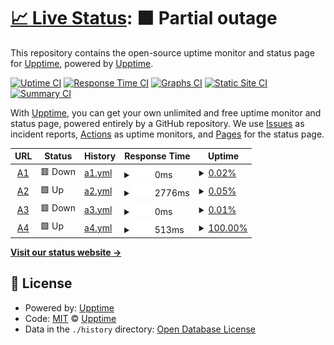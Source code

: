 # [📈 Live Status](https://demo.upptime.js.org): <!--live status--> **🟧 Partial outage**

This repository contains the open-source uptime monitor and status page for [Upptime](https://upptime.js.org), powered by [Upptime](https://github.com/upptime/upptime).

[![Uptime CI](https://github.com/upptime/upptime/workflows/Uptime%20CI/badge.svg)](https://github.com/upptime/upptime/actions?query=workflow%3A%22Uptime+CI%22)
[![Response Time CI](https://github.com/upptime/upptime/workflows/Response%20Time%20CI/badge.svg)](https://github.com/upptime/upptime/actions?query=workflow%3A%22Response+Time+CI%22)
[![Graphs CI](https://github.com/upptime/upptime/workflows/Graphs%20CI/badge.svg)](https://github.com/upptime/upptime/actions?query=workflow%3A%22Graphs+CI%22)
[![Static Site CI](https://github.com/upptime/upptime/workflows/Static%20Site%20CI/badge.svg)](https://github.com/upptime/upptime/actions?query=workflow%3A%22Static+Site+CI%22)
[![Summary CI](https://github.com/upptime/upptime/workflows/Summary%20CI/badge.svg)](https://github.com/upptime/upptime/actions?query=workflow%3A%22Summary+CI%22)

With [Upptime](https://upptime.js.org), you can get your own unlimited and free uptime monitor and status page, powered entirely by a GitHub repository. We use [Issues](https://github.com/upptime/upptime/issues) as incident reports, [Actions](https://github.com/upptime/upptime/actions) as uptime monitors, and [Pages](https://demo.upptime.js.org) for the status page.

<!--start: status pages-->
<!-- This summary is generated by Upptime (https://github.com/upptime/upptime) -->
<!-- Do not edit this manually, your changes will be overwritten -->
<!-- prettier-ignore -->
| URL | Status | History | Response Time | Uptime |
| --- | ------ | ------- | ------------- | ------ |
| <img alt="" src="https://favicons.githubusercontent.com/www.agora-oegd.de" height="13"> [A1](https://www.agora-oegd.de) | 🟥 Down | [a1.yml](https://github.com/zechmeister/ddowntime/commits/HEAD/history/a1.yml) | <details><summary><img alt="Response time graph" src="./graphs/a1/response-time-week.png" height="20"> 0ms</summary><br><a href="https://demo.upptime.js.org/history/a1"><img alt="Response time 0" src="https://img.shields.io/endpoint?url=https%3A%2F%2Fraw.githubusercontent.com%2Fzechmeister%2Fddowntime%2FHEAD%2Fapi%2Fa1%2Fresponse-time.json"></a><br><a href="https://demo.upptime.js.org/history/a1"><img alt="24-hour response time 0" src="https://img.shields.io/endpoint?url=https%3A%2F%2Fraw.githubusercontent.com%2Fzechmeister%2Fddowntime%2FHEAD%2Fapi%2Fa1%2Fresponse-time-day.json"></a><br><a href="https://demo.upptime.js.org/history/a1"><img alt="7-day response time 0" src="https://img.shields.io/endpoint?url=https%3A%2F%2Fraw.githubusercontent.com%2Fzechmeister%2Fddowntime%2FHEAD%2Fapi%2Fa1%2Fresponse-time-week.json"></a><br><a href="https://demo.upptime.js.org/history/a1"><img alt="30-day response time 0" src="https://img.shields.io/endpoint?url=https%3A%2F%2Fraw.githubusercontent.com%2Fzechmeister%2Fddowntime%2FHEAD%2Fapi%2Fa1%2Fresponse-time-month.json"></a><br><a href="https://demo.upptime.js.org/history/a1"><img alt="1-year response time 0" src="https://img.shields.io/endpoint?url=https%3A%2F%2Fraw.githubusercontent.com%2Fzechmeister%2Fddowntime%2FHEAD%2Fapi%2Fa1%2Fresponse-time-year.json"></a></details> | <details><summary><a href="https://demo.upptime.js.org/history/a1">0.02%</a></summary><a href="https://demo.upptime.js.org/history/a1"><img alt="All-time uptime 0.02%" src="https://img.shields.io/endpoint?url=https%3A%2F%2Fraw.githubusercontent.com%2Fzechmeister%2Fddowntime%2FHEAD%2Fapi%2Fa1%2Fuptime.json"></a><br><a href="https://demo.upptime.js.org/history/a1"><img alt="24-hour uptime 0.02%" src="https://img.shields.io/endpoint?url=https%3A%2F%2Fraw.githubusercontent.com%2Fzechmeister%2Fddowntime%2FHEAD%2Fapi%2Fa1%2Fuptime-day.json"></a><br><a href="https://demo.upptime.js.org/history/a1"><img alt="7-day uptime 0.02%" src="https://img.shields.io/endpoint?url=https%3A%2F%2Fraw.githubusercontent.com%2Fzechmeister%2Fddowntime%2FHEAD%2Fapi%2Fa1%2Fuptime-week.json"></a><br><a href="https://demo.upptime.js.org/history/a1"><img alt="30-day uptime 0.02%" src="https://img.shields.io/endpoint?url=https%3A%2F%2Fraw.githubusercontent.com%2Fzechmeister%2Fddowntime%2FHEAD%2Fapi%2Fa1%2Fuptime-month.json"></a><br><a href="https://demo.upptime.js.org/history/a1"><img alt="1-year uptime 0.02%" src="https://img.shields.io/endpoint?url=https%3A%2F%2Fraw.githubusercontent.com%2Fzechmeister%2Fddowntime%2FHEAD%2Fapi%2Fa1%2Fuptime-year.json"></a></details>
| <img alt="" src="https://favicons.githubusercontent.com/agora-oegd.de" height="13"> [A2](http://agora-oegd.de) | 🟩 Up | [a2.yml](https://github.com/zechmeister/ddowntime/commits/HEAD/history/a2.yml) | <details><summary><img alt="Response time graph" src="./graphs/a2/response-time-week.png" height="20"> 2776ms</summary><br><a href="https://demo.upptime.js.org/history/a2"><img alt="Response time 2776" src="https://img.shields.io/endpoint?url=https%3A%2F%2Fraw.githubusercontent.com%2Fzechmeister%2Fddowntime%2FHEAD%2Fapi%2Fa2%2Fresponse-time.json"></a><br><a href="https://demo.upptime.js.org/history/a2"><img alt="24-hour response time 2776" src="https://img.shields.io/endpoint?url=https%3A%2F%2Fraw.githubusercontent.com%2Fzechmeister%2Fddowntime%2FHEAD%2Fapi%2Fa2%2Fresponse-time-day.json"></a><br><a href="https://demo.upptime.js.org/history/a2"><img alt="7-day response time 2776" src="https://img.shields.io/endpoint?url=https%3A%2F%2Fraw.githubusercontent.com%2Fzechmeister%2Fddowntime%2FHEAD%2Fapi%2Fa2%2Fresponse-time-week.json"></a><br><a href="https://demo.upptime.js.org/history/a2"><img alt="30-day response time 2776" src="https://img.shields.io/endpoint?url=https%3A%2F%2Fraw.githubusercontent.com%2Fzechmeister%2Fddowntime%2FHEAD%2Fapi%2Fa2%2Fresponse-time-month.json"></a><br><a href="https://demo.upptime.js.org/history/a2"><img alt="1-year response time 2776" src="https://img.shields.io/endpoint?url=https%3A%2F%2Fraw.githubusercontent.com%2Fzechmeister%2Fddowntime%2FHEAD%2Fapi%2Fa2%2Fresponse-time-year.json"></a></details> | <details><summary><a href="https://demo.upptime.js.org/history/a2">0.05%</a></summary><a href="https://demo.upptime.js.org/history/a2"><img alt="All-time uptime 0.05%" src="https://img.shields.io/endpoint?url=https%3A%2F%2Fraw.githubusercontent.com%2Fzechmeister%2Fddowntime%2FHEAD%2Fapi%2Fa2%2Fuptime.json"></a><br><a href="https://demo.upptime.js.org/history/a2"><img alt="24-hour uptime 0.05%" src="https://img.shields.io/endpoint?url=https%3A%2F%2Fraw.githubusercontent.com%2Fzechmeister%2Fddowntime%2FHEAD%2Fapi%2Fa2%2Fuptime-day.json"></a><br><a href="https://demo.upptime.js.org/history/a2"><img alt="7-day uptime 0.05%" src="https://img.shields.io/endpoint?url=https%3A%2F%2Fraw.githubusercontent.com%2Fzechmeister%2Fddowntime%2FHEAD%2Fapi%2Fa2%2Fuptime-week.json"></a><br><a href="https://demo.upptime.js.org/history/a2"><img alt="30-day uptime 0.05%" src="https://img.shields.io/endpoint?url=https%3A%2F%2Fraw.githubusercontent.com%2Fzechmeister%2Fddowntime%2FHEAD%2Fapi%2Fa2%2Fuptime-month.json"></a><br><a href="https://demo.upptime.js.org/history/a2"><img alt="1-year uptime 0.05%" src="https://img.shields.io/endpoint?url=https%3A%2F%2Fraw.githubusercontent.com%2Fzechmeister%2Fddowntime%2FHEAD%2Fapi%2Fa2%2Fuptime-year.json"></a></details>
| <img alt="" src="https://favicons.githubusercontent.com/forum.agora-oegd.de" height="13"> [A3](https://forum.agora-oegd.de) | 🟥 Down | [a3.yml](https://github.com/zechmeister/ddowntime/commits/HEAD/history/a3.yml) | <details><summary><img alt="Response time graph" src="./graphs/a3/response-time-week.png" height="20"> 0ms</summary><br><a href="https://demo.upptime.js.org/history/a3"><img alt="Response time 0" src="https://img.shields.io/endpoint?url=https%3A%2F%2Fraw.githubusercontent.com%2Fzechmeister%2Fddowntime%2FHEAD%2Fapi%2Fa3%2Fresponse-time.json"></a><br><a href="https://demo.upptime.js.org/history/a3"><img alt="24-hour response time 0" src="https://img.shields.io/endpoint?url=https%3A%2F%2Fraw.githubusercontent.com%2Fzechmeister%2Fddowntime%2FHEAD%2Fapi%2Fa3%2Fresponse-time-day.json"></a><br><a href="https://demo.upptime.js.org/history/a3"><img alt="7-day response time 0" src="https://img.shields.io/endpoint?url=https%3A%2F%2Fraw.githubusercontent.com%2Fzechmeister%2Fddowntime%2FHEAD%2Fapi%2Fa3%2Fresponse-time-week.json"></a><br><a href="https://demo.upptime.js.org/history/a3"><img alt="30-day response time 0" src="https://img.shields.io/endpoint?url=https%3A%2F%2Fraw.githubusercontent.com%2Fzechmeister%2Fddowntime%2FHEAD%2Fapi%2Fa3%2Fresponse-time-month.json"></a><br><a href="https://demo.upptime.js.org/history/a3"><img alt="1-year response time 0" src="https://img.shields.io/endpoint?url=https%3A%2F%2Fraw.githubusercontent.com%2Fzechmeister%2Fddowntime%2FHEAD%2Fapi%2Fa3%2Fresponse-time-year.json"></a></details> | <details><summary><a href="https://demo.upptime.js.org/history/a3">0.01%</a></summary><a href="https://demo.upptime.js.org/history/a3"><img alt="All-time uptime 0.01%" src="https://img.shields.io/endpoint?url=https%3A%2F%2Fraw.githubusercontent.com%2Fzechmeister%2Fddowntime%2FHEAD%2Fapi%2Fa3%2Fuptime.json"></a><br><a href="https://demo.upptime.js.org/history/a3"><img alt="24-hour uptime 0.01%" src="https://img.shields.io/endpoint?url=https%3A%2F%2Fraw.githubusercontent.com%2Fzechmeister%2Fddowntime%2FHEAD%2Fapi%2Fa3%2Fuptime-day.json"></a><br><a href="https://demo.upptime.js.org/history/a3"><img alt="7-day uptime 0.01%" src="https://img.shields.io/endpoint?url=https%3A%2F%2Fraw.githubusercontent.com%2Fzechmeister%2Fddowntime%2FHEAD%2Fapi%2Fa3%2Fuptime-week.json"></a><br><a href="https://demo.upptime.js.org/history/a3"><img alt="30-day uptime 0.01%" src="https://img.shields.io/endpoint?url=https%3A%2F%2Fraw.githubusercontent.com%2Fzechmeister%2Fddowntime%2FHEAD%2Fapi%2Fa3%2Fuptime-month.json"></a><br><a href="https://demo.upptime.js.org/history/a3"><img alt="1-year uptime 0.01%" src="https://img.shields.io/endpoint?url=https%3A%2F%2Fraw.githubusercontent.com%2Fzechmeister%2Fddowntime%2FHEAD%2Fapi%2Fa3%2Fuptime-year.json"></a></details>
| <img alt="" src="https://favicons.githubusercontent.com/nutzerinnenverwaltung.agora-oegd.de" height="13"> [A4](https://nutzerinnenverwaltung.agora-oegd.de) | 🟩 Up | [a4.yml](https://github.com/zechmeister/ddowntime/commits/HEAD/history/a4.yml) | <details><summary><img alt="Response time graph" src="./graphs/a4/response-time-week.png" height="20"> 513ms</summary><br><a href="https://demo.upptime.js.org/history/a4"><img alt="Response time 513" src="https://img.shields.io/endpoint?url=https%3A%2F%2Fraw.githubusercontent.com%2Fzechmeister%2Fddowntime%2FHEAD%2Fapi%2Fa4%2Fresponse-time.json"></a><br><a href="https://demo.upptime.js.org/history/a4"><img alt="24-hour response time 513" src="https://img.shields.io/endpoint?url=https%3A%2F%2Fraw.githubusercontent.com%2Fzechmeister%2Fddowntime%2FHEAD%2Fapi%2Fa4%2Fresponse-time-day.json"></a><br><a href="https://demo.upptime.js.org/history/a4"><img alt="7-day response time 513" src="https://img.shields.io/endpoint?url=https%3A%2F%2Fraw.githubusercontent.com%2Fzechmeister%2Fddowntime%2FHEAD%2Fapi%2Fa4%2Fresponse-time-week.json"></a><br><a href="https://demo.upptime.js.org/history/a4"><img alt="30-day response time 513" src="https://img.shields.io/endpoint?url=https%3A%2F%2Fraw.githubusercontent.com%2Fzechmeister%2Fddowntime%2FHEAD%2Fapi%2Fa4%2Fresponse-time-month.json"></a><br><a href="https://demo.upptime.js.org/history/a4"><img alt="1-year response time 513" src="https://img.shields.io/endpoint?url=https%3A%2F%2Fraw.githubusercontent.com%2Fzechmeister%2Fddowntime%2FHEAD%2Fapi%2Fa4%2Fresponse-time-year.json"></a></details> | <details><summary><a href="https://demo.upptime.js.org/history/a4">100.00%</a></summary><a href="https://demo.upptime.js.org/history/a4"><img alt="All-time uptime 100.00%" src="https://img.shields.io/endpoint?url=https%3A%2F%2Fraw.githubusercontent.com%2Fzechmeister%2Fddowntime%2FHEAD%2Fapi%2Fa4%2Fuptime.json"></a><br><a href="https://demo.upptime.js.org/history/a4"><img alt="24-hour uptime 100.00%" src="https://img.shields.io/endpoint?url=https%3A%2F%2Fraw.githubusercontent.com%2Fzechmeister%2Fddowntime%2FHEAD%2Fapi%2Fa4%2Fuptime-day.json"></a><br><a href="https://demo.upptime.js.org/history/a4"><img alt="7-day uptime 100.00%" src="https://img.shields.io/endpoint?url=https%3A%2F%2Fraw.githubusercontent.com%2Fzechmeister%2Fddowntime%2FHEAD%2Fapi%2Fa4%2Fuptime-week.json"></a><br><a href="https://demo.upptime.js.org/history/a4"><img alt="30-day uptime 100.00%" src="https://img.shields.io/endpoint?url=https%3A%2F%2Fraw.githubusercontent.com%2Fzechmeister%2Fddowntime%2FHEAD%2Fapi%2Fa4%2Fuptime-month.json"></a><br><a href="https://demo.upptime.js.org/history/a4"><img alt="1-year uptime 100.00%" src="https://img.shields.io/endpoint?url=https%3A%2F%2Fraw.githubusercontent.com%2Fzechmeister%2Fddowntime%2FHEAD%2Fapi%2Fa4%2Fuptime-year.json"></a></details>

<!--end: status pages-->

[**Visit our status website →**](https://demo.upptime.js.org)

## 📄 License

- Powered by: [Upptime](https://github.com/upptime/upptime)
- Code: [MIT](./LICENSE) © [Upptime](https://upptime.js.org)
- Data in the `./history` directory: [Open Database License](https://opendatacommons.org/licenses/odbl/1-0/)

